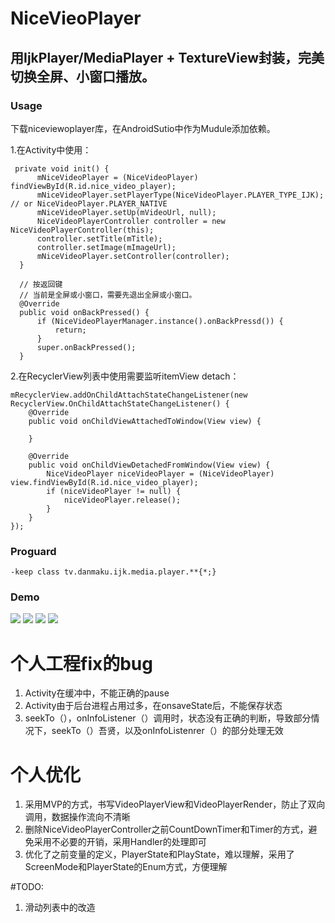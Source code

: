 # NiceVieoPlayer
## 用IjkPlayer/MediaPlayer + TextureView封装，完美切换全屏、小窗口播放。
### Usage
下载niceviewoplayer库，在AndroidSutio中作为Mudule添加依赖。

1.在Activity中使用：
```
 private void init() {
      mNiceVideoPlayer = (NiceVideoPlayer) findViewById(R.id.nice_video_player);
      mNiceVideoPlayer.setPlayerType(NiceVideoPlayer.PLAYER_TYPE_IJK); // or NiceVideoPlayer.PLAYER_NATIVE
      mNiceVideoPlayer.setUp(mVideoUrl, null);
      NiceVideoPlayerController controller = new NiceVideoPlayerController(this);
      controller.setTitle(mTitle);
      controller.setImage(mImageUrl);
      mNiceVideoPlayer.setController(controller);
  }
  
  // 按返回键
  // 当前是全屏或小窗口，需要先退出全屏或小窗口。
  @Override
  public void onBackPressed() {
      if (NiceVideoPlayerManager.instance().onBackPressd()) {
          return;
      }
      super.onBackPressed();
  }
  ```
2.在RecyclerView列表中使用需要监听itemView detach：
```
mRecyclerView.addOnChildAttachStateChangeListener(new RecyclerView.OnChildAttachStateChangeListener() {
    @Override
    public void onChildViewAttachedToWindow(View view) {

    }

    @Override
    public void onChildViewDetachedFromWindow(View view) {
        NiceVideoPlayer niceVideoPlayer = (NiceVideoPlayer) view.findViewById(R.id.nice_video_player);
        if (niceVideoPlayer != null) {
            niceVideoPlayer.release();
        }
    }
});
```
### Proguard
```
-keep class tv.danmaku.ijk.media.player.**{*;}
```
### Demo
![](https://github.com/xiaoyanger0825/NiceVieoPlayer/raw/master/images/aa.jpg)
![](https://github.com/xiaoyanger0825/NiceVieoPlayer/raw/master/images/bb.jpg)
![](https://github.com/xiaoyanger0825/NiceVieoPlayer/raw/master/images/cc.jpg)
![](https://github.com/xiaoyanger0825/NiceVieoPlayer/raw/master/images/dd.jpg)

# 个人工程fix的bug

1. Activity在缓冲中，不能正确的pause
2. Activity由于后台进程占用过多，在onsaveState后，不能保存状态
3. seekTo（），onInfoListener（）调用时，状态没有正确的判断，导致部分情况下，seekTo（）吾贤，以及onInfoListenrer（）的部分处理无效


# 个人优化
1. 采用MVP的方式，书写VideoPlayerView和VideoPlayerRender，防止了双向调用，数据操作流向不清晰
2. 删除NiceVideoPlayerController之前CountDownTimer和Timer的方式，避免采用不必要的开销，采用Handler的处理即可
3. 优化了之前变量的定义，PlayerState和PlayState，难以理解，采用了ScreenMode和PlayerState的Enum方式，方便理解


#TODO:

1. 滑动列表中的改造
